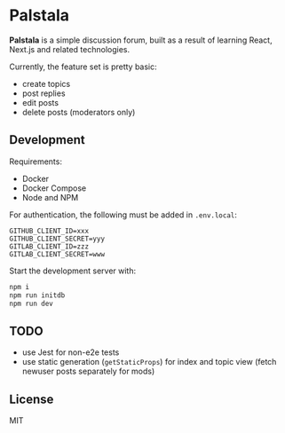 # Palstala

**Palstala** is a simple discussion forum, built as a result of learning React, Next.js and related technologies.

Currently, the feature set is pretty basic:

* create topics
* post replies
* edit posts
* delete posts (moderators only)

## Development

Requirements:

* Docker
* Docker Compose
* Node and NPM

For authentication, the following must be added in `.env.local`:

```dotenv
GITHUB_CLIENT_ID=xxx
GITHUB_CLIENT_SECRET=yyy
GITLAB_CLIENT_ID=zzz
GITLAB_CLIENT_SECRET=www
```

Start the development server with:

```bash
npm i
npm run initdb
npm run dev
```

## TODO

* use Jest for non-e2e tests
* use static generation (`getStaticProps`) for index and topic view (fetch newuser posts separately for mods)

## License

MIT
